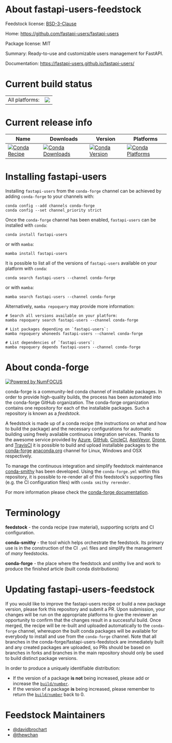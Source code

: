 About fastapi-users-feedstock
=============================

Feedstock license: [BSD-3-Clause](https://github.com/conda-forge/fastapi-users-feedstock/blob/main/LICENSE.txt)

Home: https://github.com/fastapi-users/fastapi-users

Package license: MIT

Summary: Ready-to-use and customizable users management for FastAPI.

Documentation: https://fastapi-users.github.io/fastapi-users/

Current build status
====================


<table><tr><td>All platforms:</td>
    <td>
      <a href="https://dev.azure.com/conda-forge/feedstock-builds/_build/latest?definitionId=14039&branchName=main">
        <img src="https://dev.azure.com/conda-forge/feedstock-builds/_apis/build/status/fastapi-users-feedstock?branchName=main">
      </a>
    </td>
  </tr>
</table>

Current release info
====================

| Name | Downloads | Version | Platforms |
| --- | --- | --- | --- |
| [![Conda Recipe](https://img.shields.io/badge/recipe-fastapi--users-green.svg)](https://anaconda.org/conda-forge/fastapi-users) | [![Conda Downloads](https://img.shields.io/conda/dn/conda-forge/fastapi-users.svg)](https://anaconda.org/conda-forge/fastapi-users) | [![Conda Version](https://img.shields.io/conda/vn/conda-forge/fastapi-users.svg)](https://anaconda.org/conda-forge/fastapi-users) | [![Conda Platforms](https://img.shields.io/conda/pn/conda-forge/fastapi-users.svg)](https://anaconda.org/conda-forge/fastapi-users) |

Installing fastapi-users
========================

Installing `fastapi-users` from the `conda-forge` channel can be achieved by adding `conda-forge` to your channels with:

```
conda config --add channels conda-forge
conda config --set channel_priority strict
```

Once the `conda-forge` channel has been enabled, `fastapi-users` can be installed with `conda`:

```
conda install fastapi-users
```

or with `mamba`:

```
mamba install fastapi-users
```

It is possible to list all of the versions of `fastapi-users` available on your platform with `conda`:

```
conda search fastapi-users --channel conda-forge
```

or with `mamba`:

```
mamba search fastapi-users --channel conda-forge
```

Alternatively, `mamba repoquery` may provide more information:

```
# Search all versions available on your platform:
mamba repoquery search fastapi-users --channel conda-forge

# List packages depending on `fastapi-users`:
mamba repoquery whoneeds fastapi-users --channel conda-forge

# List dependencies of `fastapi-users`:
mamba repoquery depends fastapi-users --channel conda-forge
```


About conda-forge
=================

[![Powered by
NumFOCUS](https://img.shields.io/badge/powered%20by-NumFOCUS-orange.svg?style=flat&colorA=E1523D&colorB=007D8A)](https://numfocus.org)

conda-forge is a community-led conda channel of installable packages.
In order to provide high-quality builds, the process has been automated into the
conda-forge GitHub organization. The conda-forge organization contains one repository
for each of the installable packages. Such a repository is known as a *feedstock*.

A feedstock is made up of a conda recipe (the instructions on what and how to build
the package) and the necessary configurations for automatic building using freely
available continuous integration services. Thanks to the awesome service provided by
[Azure](https://azure.microsoft.com/en-us/services/devops/), [GitHub](https://github.com/),
[CircleCI](https://circleci.com/), [AppVeyor](https://www.appveyor.com/),
[Drone](https://cloud.drone.io/welcome), and [TravisCI](https://travis-ci.com/)
it is possible to build and upload installable packages to the
[conda-forge](https://anaconda.org/conda-forge) [anaconda.org](https://anaconda.org/)
channel for Linux, Windows and OSX respectively.

To manage the continuous integration and simplify feedstock maintenance
[conda-smithy](https://github.com/conda-forge/conda-smithy) has been developed.
Using the ``conda-forge.yml`` within this repository, it is possible to re-render all of
this feedstock's supporting files (e.g. the CI configuration files) with ``conda smithy rerender``.

For more information please check the [conda-forge documentation](https://conda-forge.org/docs/).

Terminology
===========

**feedstock** - the conda recipe (raw material), supporting scripts and CI configuration.

**conda-smithy** - the tool which helps orchestrate the feedstock.
                   Its primary use is in the construction of the CI ``.yml`` files
                   and simplify the management of *many* feedstocks.

**conda-forge** - the place where the feedstock and smithy live and work to
                  produce the finished article (built conda distributions)


Updating fastapi-users-feedstock
================================

If you would like to improve the fastapi-users recipe or build a new
package version, please fork this repository and submit a PR. Upon submission,
your changes will be run on the appropriate platforms to give the reviewer an
opportunity to confirm that the changes result in a successful build. Once
merged, the recipe will be re-built and uploaded automatically to the
`conda-forge` channel, whereupon the built conda packages will be available for
everybody to install and use from the `conda-forge` channel.
Note that all branches in the conda-forge/fastapi-users-feedstock are
immediately built and any created packages are uploaded, so PRs should be based
on branches in forks and branches in the main repository should only be used to
build distinct package versions.

In order to produce a uniquely identifiable distribution:
 * If the version of a package **is not** being increased, please add or increase
   the [``build/number``](https://docs.conda.io/projects/conda-build/en/latest/resources/define-metadata.html#build-number-and-string).
 * If the version of a package **is** being increased, please remember to return
   the [``build/number``](https://docs.conda.io/projects/conda-build/en/latest/resources/define-metadata.html#build-number-and-string)
   back to 0.

Feedstock Maintainers
=====================

* [@davidbrochart](https://github.com/davidbrochart/)
* [@thewchan](https://github.com/thewchan/)

